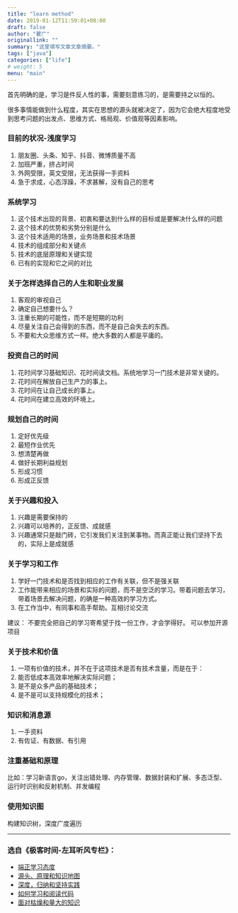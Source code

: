 ```yaml
---
title: "learn method"
date: 2019-01-12T11:59:01+08:00
draft: false
author: "瞿广"
originallink: ""
summary: "这里填写文章文章摘要。"
tags: ["java"]
categories: ["life"]
# weight: 5
menu: "main"
---
```




首先明确的是，学习是件反人性的事，需要刻意练习的，是需要持之以恒的。

很多事情能做到什么程度，其实在思想的源头就被决定了，因为它会绝大程度地受到思考问题的出发点、思维方式、格局观、价值观等因素影响。

<!--more-->

### 目前的状况-浅度学习
1. 朋友圈、头条、知乎、抖音、微博质量不高
2. 加班严重，挤占时间
3. 外网受限，英文受限，无法获得一手资料
4. 急于求成，心态浮躁，不求甚解，没有自己的思考



### 系统学习
1. 这个技术出现的背景、初衷和要达到什么样的目标或是要解决什么样的问题
2. 这个技术的优势和劣势分别是什么
3. 这个技术适用的场景，业务场景和技术场景
4. 技术的组成部分和关键点
5. 技术的底层原理和关键实现
6. 已有的实现和它之间的对比


### 关于怎样选择自己的人生和职业发展
1. 客观的审视自己
2. 确定自己想要什么？
3. 注重长期的可能性，而不是短期的功利
4. 尽量关注自己会得到的东西，而不是自己会失去的东西。
5. 不要和大众思维方式一样。绝大多数的人都是平庸的。




### 投资自己的时间
1. 花时间学习基础知识、花时间读文档。系统地学习一门技术是非常关键的。
2. 花时间在解放自己生产力的事上。
3. 花时间在让自己成长的事上。
4. 花时间在建立高效的环境上。

### 规划自己的时间
1. 定好优先级
2. 最短作业优先
3. 想清楚再做
4. 做好长期利益规划
5. 形成习惯
6. 形成正反馈

### 关于兴趣和投入
1. 兴趣是需要保持的
2. 兴趣可以培养的，正反馈、成就感
3. 兴趣通常只是敲门砖，它引发我们关注到某事物。而真正能让我们坚持下去的，实际上是成就感

### 关于学习和工作
1. 学好一门技术和是否找到相应的工作有关联，但不是强关联
2. 工作能带来相应的场景和实际的问题，而不是空泛的学习。带着问题去学习，带着场景去解决问题，的确是一种高效的学习方式。
3. 在工作当中，有同事和高手帮助。互相讨论交流

建议：
不要完全把自己的学习寄希望于找一份工作，才会学得好。
可以参加开源项目

### 关于技术和价值

1. 一项有价值的技术，并不在于这项技术是否有技术含量，而是在于：
2. 能否低成本高效率地解决实际问题；
3. 是不是众多产品的基础技术；
4. 是不是可以支持规模化的技术；





### 知识和消息源
1. 一手资料
2. 有佐证、有数据、有引用

### 注重基础和原理
比如：学习新语言go，关注出错处理、内存管理、数据封装和扩展、多态泛型、运行时识别和反射机制、并发编程

### 使用知识图
构建知识树，深度广度遍历

---

### 选自《极客时间-左耳听风专栏》：

- [端正学习态度](https://time.geekbang.org/column/article/14360)
- [源头、原理和知识地图](https://time.geekbang.org/column/article/14321)
- [深度，归纳和坚持实践](https://time.geekbang.org/column/article/14380)
- [如何学习和阅读代码](https://time.geekbang.org/column/article/14321)
- [面对枯燥和量大的知识](https://time.geekbang.org/column/article/14389)